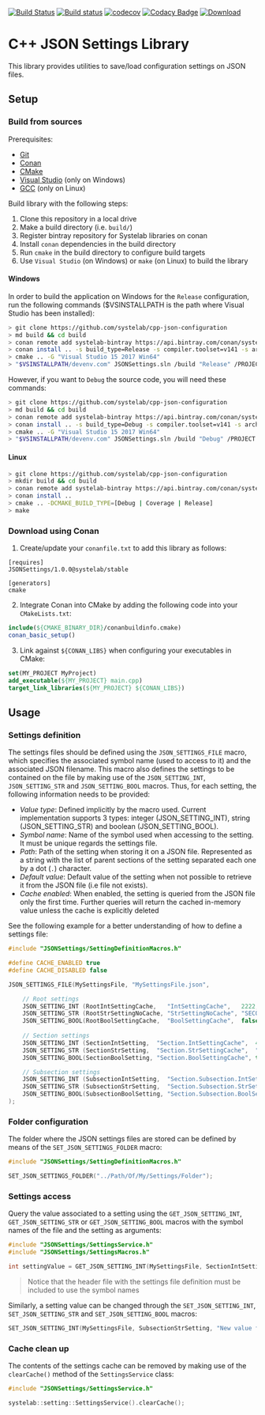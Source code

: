 [![Build Status](https://travis-ci.org/systelab/cpp-json-settings.svg?branch=master)](https://travis-ci.org/systelab/cpp-json-settings)
[![Build status](https://ci.appveyor.com/api/projects/status/vl7vvxt33ex4l1bk?svg=true)](https://ci.appveyor.com/project/systelab/cpp-json-settings)
[![codecov](https://codecov.io/gh/systelab/cpp-json-settings/branch/master/graph/badge.svg)](https://codecov.io/gh/systelab/cpp-json-settings)
[![Codacy Badge](https://api.codacy.com/project/badge/Grade/6526d0da00cb4c90ad196782faf09523)](https://www.codacy.com/manual/systelab/cpp-json-settings?utm_source=github.com&amp;utm_medium=referral&amp;utm_content=systelab/cpp-json-settings&amp;utm_campaign=Badge_Grade)
[![Download](https://api.bintray.com/packages/systelab/conan/JSONSettings:systelab/images/download.svg)](https://bintray.com/systelab/conan/JSONSettings:systelab/_latestVersion)

# C++ JSON Settings Library

This library provides utilities to save/load configuration settings on JSON files.

## Setup

### Build from sources

Prerequisites:
  - [Git](https://git-scm.com/)
  - [Conan](https://conan.io/)
  - [CMake](https://cmake.org/)
  - [Visual Studio](https://visualstudio.microsoft.com/) (only on Windows)
  - [GCC](https://gcc.gnu.org/) (only on Linux)

Build library with the following steps:
  1. Clone this repository in a local drive
  2. Make a build directory (i.e. `build/`)
  3. Register bintray repository for Systelab libraries on conan
  4. Install `conan` dependencies in the build directory
  5. Run `cmake` in the build directory to configure build targets
  6. Use `Visual Studio` (on Windows) or `make` (on Linux) to build the library

#### Windows

In order to build the application on Windows for the `Release` configuration, run the following commands ($VSINSTALLPATH is the path where Visual Studio has been installed):

``` bash
> git clone https://github.com/systelab/cpp-json-configuration
> md build && cd build
> conan remote add systelab-bintray https://api.bintray.com/conan/systelab/conan
> conan install .. -s build_type=Release -s compiler.toolset=v141 -s arch=x86_64
> cmake .. -G "Visual Studio 15 2017 Win64"
> "$VSINSTALLPATH/devenv.com" JSONSettings.sln /build "Release" /PROJECT "JSONSettings"
```

However, if you want to `Debug` the source code, you will need these commands:

``` bash
> git clone https://github.com/systelab/cpp-json-configuration
> md build && cd build
> conan remote add systelab-bintray https://api.bintray.com/conan/systelab/conan
> conan install .. -s build_type=Debug -s compiler.toolset=v141 -s arch=x86_64
> cmake .. -G "Visual Studio 15 2017 Win64"
> "$VSINSTALLPATH/devenv.com" JSONSettings.sln /build "Debug" /PROJECT "JSONSettings"
```

#### Linux
``` bash
> git clone https://github.com/systelab/cpp-json-configuration
> mkdir build && cd build
> conan remote add systelab-bintray https://api.bintray.com/conan/systelab/conan
> conan install ..
> cmake .. -DCMAKE_BUILD_TYPE=[Debug | Coverage | Release]
> make
```

### Download using Conan

  1. Create/update your `conanfile.txt` to add this library as follows:

```
[requires]
JSONSettings/1.0.0@systelab/stable

[generators]
cmake
```

  2. Integrate Conan into CMake by adding the following code into your `CMakeLists.txt`:

```cmake
include(${CMAKE_BINARY_DIR}/conanbuildinfo.cmake)
conan_basic_setup()
```

  3. Link against `${CONAN_LIBS}` when configuring your executables in CMake:

```cmake
set(MY_PROJECT MyProject)
add_executable(${MY_PROJECT} main.cpp)
target_link_libraries(${MY_PROJECT} ${CONAN_LIBS})
```

## Usage

### Settings definition

The settings files should be defined using the `JSON_SETTINGS_FILE` macro, which specifies the associated symbol name (used to access to it) and the associated JSON filename.
This macro also defines the settings to be contained on the file by making use of the `JSON_SETTING_INT`, `JSON_SETTING_STR` and `JSON_SETTING_BOOL` macros.
Thus, for each setting, the following information needs to be provided:

* *Value type*: Defined implicitly by the macro used. Current implementation supports 3 types: integer (JSON_SETTING_INT), string (JSON_SETTING_STR) and boolean (JSON_SETTING_BOOL).
* *Symbol name*: Name of the symbol used when accessing to the setting. It must be unique regards the settings file.
* *Path*: Path of the setting when storing it on a JSON file. Represented as a string with the list of parent sections of the setting separated each one by a dot (`.`) character.
* *Default value*: Default value of the setting when not possible to retrieve it from the JSON file (i.e file not exists).
* *Cache enabled*: When enabled, the setting is queried from the JSON file only the first time. Further queries will return the cached in-memory value unless the cache is explicitly deleted

See the following example for a better understanding of how to define a settings file:

``` cpp
#include "JSONSettings/SettingDefinitionMacros.h"

#define CACHE_ENABLED true
#define CACHE_DISABLED false

JSON_SETTINGS_FILE(MySettingsFile, "MySettingsFile.json",

	// Root settings
	JSON_SETTING_INT (RootIntSettingCache,   "IntSettingCache",   2222,     CACHE_ENABLED)
	JSON_SETTING_STR (RootStrSettingNoCache, "StrSettingNoCache", "SECOND", CACHE_DISABLED)
	JSON_SETTING_BOOL(RootBoolSettingCache,  "BoolSettingCache",  false,    CACHE_ENABLED)
	
	// Section settings
	JSON_SETTING_INT (SectionIntSetting,  "Section.IntSettingCache",  4321, CACHE_ENABLED)
	JSON_SETTING_STR (SectionStrSetting,  "Section.StrSettingCache",  "ba", CACHE_ENABLED)
	JSON_SETTING_BOOL(SectionBoolSetting, "Section.BoolSettingCache", true, CACHE_ENABLED)

	// Subsection settings
	JSON_SETTING_INT (SubsectionIntSetting,  "Section.Subsection.IntSettingCache",  8765,  CACHE_DISABLED)
	JSON_SETTING_STR (SubsectionStrSetting,  "Section.Subsection.StrSettingCache",  "dc",  CACHE_DISABLED)
	JSON_SETTING_BOOL(SubsectionBoolSetting, "Section.Subsection.BoolSettingCache", false, CACHE_DISABLED)
);
```


### Folder configuration

The folder where the JSON settings files are stored can be defined by means of the `SET_JSON_SETTINGS_FOLDER` macro:

``` cpp
#include "JSONSettings/SettingDefinitionMacros.h"

SET_JSON_SETTINGS_FOLDER("../Path/Of/My/Settings/Folder");
```


### Settings access

Query the value associated to a setting using the `GET_JSON_SETTING_INT`, `GET_JSON_SETTING_STR` or `GET_JSON_SETTING_BOOL` macros with the symbol names of the file and the setting as arguments:

``` cpp
#include "JSONSettings/SettingsService.h"
#include "JSONSettings/SettingsMacros.h"

int settingValue = GET_JSON_SETTING_INT(MySettingsFile, SectionIntSetting);
```
> Notice that the header file with the settings file definition must be included to use the symbol names

Similarly, a setting value can be changed through the `SET_JSON_SETTING_INT`, `SET_JSON_SETTING_STR` and `SET_JSON_SETTING_BOOL` macros:

``` cpp
SET_JSON_SETTING_INT(MySettingsFile, SubsectionStrSetting, "New value for subsection setting");
```


### Cache clean up

The contents of the settings cache can be removed by making use of the `clearCache()` method of the `SettingsService` class:

``` cpp
#include "JSONSettings/SettingsService.h"

systelab::setting::SettingsService().clearCache();
```

